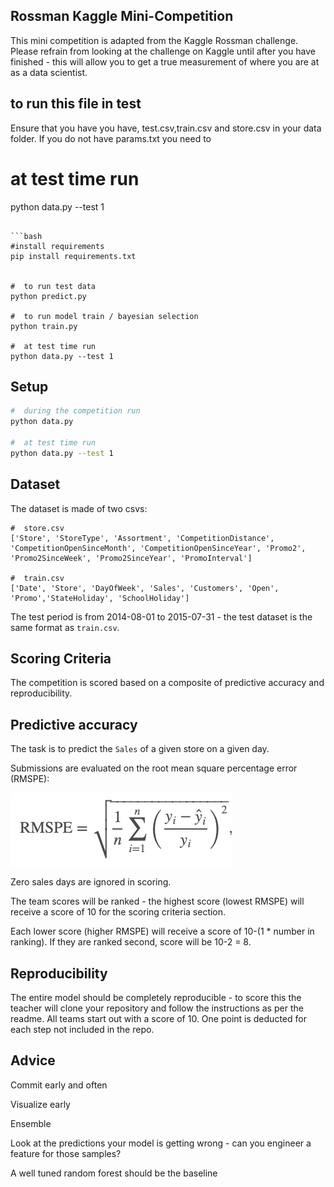 ## Rossman Kaggle Mini-Competition

This mini competition is adapted from the Kaggle Rossman challenge.  Please refrain from looking at the challenge on Kaggle until after you have finished - this will allow you to get a true measurement of where you are at as a data scientist.

## to run this file in test


Ensure that you have you have, test.csv,train.csv and store.csv in your data folder. If you do not have params.txt you need to 
#  at test time run
python data.py --test 1
```

```bash
#install requirements
pip install requirements.txt


#  to run test data
python predict.py

#  to run model train / bayesian selection
python train.py

#  at test time run
python data.py --test 1
```




## Setup

```bash
#  during the competition run
python data.py

#  at test time run
python data.py --test 1
```

## Dataset

The dataset is made of two csvs:

```
#  store.csv
['Store', 'StoreType', 'Assortment', 'CompetitionDistance', 'CompetitionOpenSinceMonth', 'CompetitionOpenSinceYear', 'Promo2', 'Promo2SinceWeek', 'Promo2SinceYear', 'PromoInterval']

#  train.csv
['Date', 'Store', 'DayOfWeek', 'Sales', 'Customers', 'Open', 'Promo','StateHoliday', 'SchoolHoliday']
```

The test period is from 2014-08-01 to 2015-07-31 - the test dataset is the same format as `train.csv`.

## Scoring Criteria

The competition is scored based on a composite of predictive accuracy and reproducibility.

## Predictive accuracy

The task is to predict the `Sales` of a given store on a given day.

Submissions are evaluated on the root mean square percentage error (RMSPE):

![](./assets/rmspe.png)

Zero sales days are ignored in scoring.

The team scores will be ranked - the highest score (lowest RMSPE) will receive a score of 10 for the scoring criteria section.

Each lower score (higher RMSPE) will receive a score of 10-(1 * number in ranking). If they are ranked second, score will be 10-2 = 8. 

## Reproducibility

The entire model should be completely reproducible - to score this the teacher will clone your repository and follow the instructions as per the readme.  All teams start out with a score of 10.  One point is deducted for each step not included in the repo.

## Advice

Commit early and often

Visualize early

Ensemble

Look at the predictions your model is getting wrong - can you engineer a feature for those samples?

A well tuned random forest should be the baseline
